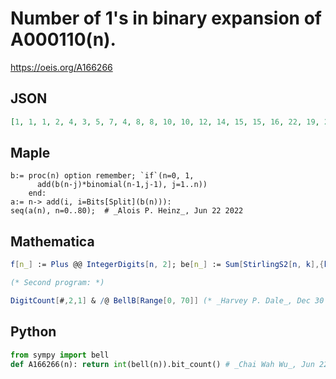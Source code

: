 # Number of 1's in binary expansion of A000110\(n\)\.
https://oeis.org/A166266
## JSON
```JSON
[1, 1, 1, 2, 4, 3, 5, 7, 4, 8, 8, 10, 10, 12, 14, 15, 15, 16, 22, 19, 25, 29, 25, 31, 25, 31, 28, 39, 32, 35, 41, 42, 46, 47, 46, 52, 49, 52, 59, 53, 59, 55, 75, 69, 58, 68, 62, 85, 81, 82, 55, 81, 82, 89, 89, 97, 87, 96, 92, 95, 103, 99, 120, 105, 105, 113, 106, 126, 125, 126]
```
## Maple
```Maple
b:= proc(n) option remember; `if`(n=0, 1,
      add(b(n-j)*binomial(n-1,j-1), j=1..n))
    end:
a:= n-> add(i, i=Bits[Split](b(n))):
seq(a(n), n=0..80);  # _Alois P. Heinz_, Jun 22 2022
```
## Mathematica
```Mathematica
f[n_] := Plus @@ IntegerDigits[n, 2]; be[n_] := Sum[StirlingS2[n, k],{k, 0, n}]; lst = {}; Do[AppendTo[lst,f[be[n]]], {n, 0, 6!}]; lst
```
```Mathematica
(* Second program: *)
```
```Mathematica
DigitCount[#,2,1] & /@ BellB[Range[0, 70]] (* _Harvey P. Dale_, Dec 30 2018 *)
```
## Python
```Python
from sympy import bell
def A166266(n): return int(bell(n)).bit_count() # _Chai Wah Wu_, Jun 22 2022
```
